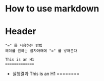 # How to use markdown


# Header

```
"=" 를 사용하는 방법
헤더를 원하는 글자아래에 "=" 를 넣어준다

This is an H1
=============
```

* 실행결과
This is an H1
========
